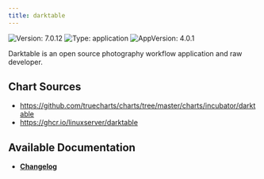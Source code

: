 ```yaml
---
title: darktable
---
```


![Version: 7.0.12](https://img.shields.io/badge/Version-7.0.12-informational?style=flat-square) ![Type: application](https://img.shields.io/badge/Type-application-informational?style=flat-square) ![AppVersion: 4.0.1](https://img.shields.io/badge/AppVersion-4.0.1-informational?style=flat-square)

Darktable is an open source photography workflow application and raw developer.

## Chart Sources

- https://github.com/truecharts/charts/tree/master/charts/incubator/darktable
- https://ghcr.io/linuxserver/darktable

## Available Documentation

- [**Changelog**](./CHANGELOG.md)
